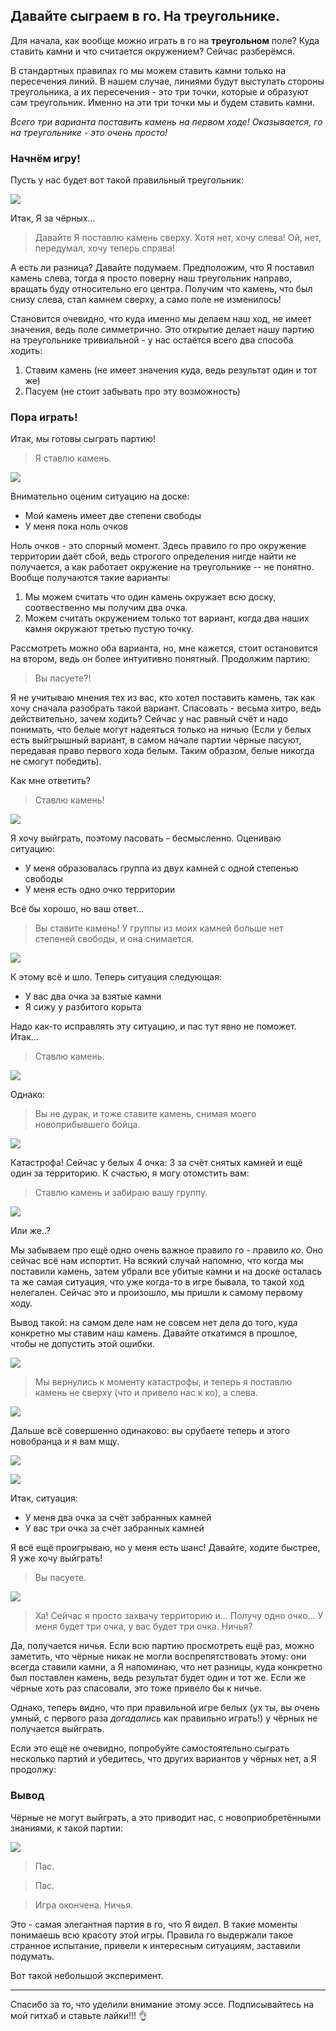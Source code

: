 ## Давайте сыграем в го. На треугольнике.

Для начала, как вообще можно играть в го
на **треугольном** поле? Куда ставить камни и
что считается окружением? Сейчас разберёмся.

В стандартных правилах го мы можем ставить
камни только на пересечения линий.
В нашем случае, линиями будут выступать стороны
треугольника, а их пересечения - это
три точки, которые и образуют сам треугольник.
Именно на эти три точки мы и будем ставить камни.

*Всего три варианта поставить камень на первом ходе! 
Оказывается, го на треугольнике - это очень просто!*

### Начнём игру!

Пусть у нас будет вот такой правильный треугольник:

![ ](./slides/board_empty.png)

Итак, Я за чёрных...

> Давайте Я поставлю камень сверху. 
> Хотя нет, хочу слева!
> Ой, нет, передумал, хочу теперь справа!

А есть ли разница? Давайте подумаем.
Предположим, что Я поставил камень слева, тогда я
просто поверну наш треугольник направо, вращать 
буду относительно его центра. Получим что камень, 
что был снизу слева, стал камнем сверху, а само 
поле не изменилось!

Становится очевидно, что куда именно мы делаем наш ход,
не имеет значения, ведь поле симметрично. Это открытие
делает нашу партию на треугольнике тривиальной - у нас
остаётся всего два способа ходить:
1. Ставим камень (не имеет значения куда, ведь результат один и тот же)
2. Пасуем (не стоит забывать про эту возможность)

### Пора играть!

Итак, мы готовы сыграть партию!

> Я ставлю камень.

![ ](slides/black_up.png)

Внимательно оценим ситуацию на доске:
- Мой камень имеет две степени свободы
- У меня пока ноль очков

Ноль очков - это спорный момент. Здесь
правило го про окружение территории даёт сбой, ведь
строгого определения нигде найти не получается,
а как работает окружение на треугольнике -- не
понятно. Вообще получаются такие варианты:
1. Мы можем считать что один камень
   окружает всю доску, соотвественно 
   мы получим два очка.
2. Можем считать окружением только
   тот вариант, когда два наших камня
   окружают третью пустую точку.

Рассмотреть можно оба варианта, но, мне кажется,
стоит остановится на втором, ведь он более
интуитивно понятный. Продолжим партию:

> Вы пасуете?!

Я не учитываю мнения тех из вас, кто хотел поставить
камень, так как хочу сначала разобрать такой вариант.
Спасовать - весьма хитро, ведь действительно,
зачем ходить? Сейчас у нас равный счёт и надо
понимать, что белые могут надеяться только на ничью
(Если у белых есть выйгрышный вариант, в самом начале
партии чёрные пасуют, передавая право первого хода белым.
Таким образом, белые никогда не смогут победить).

Как мне ответить?

> Ставлю камень!

![ ](slides/black_up_black_left.png)

Я хочу выйграть, поэтому пасовать - бесмысленно.
Оцениваю ситуацию:
- У меня образовалась группа из двух камней с одной степенью свободы
- У меня есть одно очко территории

Всё бы хорошо, но ваш ответ...

> Вы ставите камень! У группы из моих камней
  больше нет степеней свободы, и она снимается.
 
![ ](slides/white_right.png)

К этому всё и шло. Теперь ситуация следующая:
- У вас два очка за взятые камни
- Я сижу у разбитого корыта

Надо как-то исправлять эту ситуацию, и пас тут
явно не поможет. Итак...

> Ставлю камень.

![ ](slides/black_up_white_right.png)

Однако:

> Вы не дурак, и тоже ставите камень, снимая моего
  новоприбывшего бойца.
 
![ ](slides/white_left_white_right.png)

Катастрофа! Сейчас у белых 4 очка: 3 за счёт
снятых камней и ещё один за территорию.
К счастью, я могу отомстить вам:

> Ставлю камень и забираю вашу группу.

![ ](slides/black_up.png)

Или же..?

Мы забываем про ещё одно очень важное правило
го - правило *ко*. Оно сейчас всё нам испортит.
На всякий случай напомню, что когда мы поставили
камень, затем убрали все убитые камни и на доске
осталась та же самая ситуация, что уже когда-то
в игре бывала, то такой ход нелегален. Сейчас
это и произошло, мы пришли к самому первому ходу.

Вывод такой: на самом деле нам не совсем нет дела
до того, куда конкретно мы ставим наш камень.
Давайте откатимся в прошлое, чтобы не допустить
этой ошибки.

![ ](slides/white_right.png)

> Мы вернулись к моменту катастрофы, и теперь
  я поставлю камень не сверху (что и привело
  нас к ко), а слева.

![ ](slides/black_left_white_right.png)

Дальше всё совершенно одинаково: вы срубаете
теперь и этого новобранца и я вам мщу. 

![ ](slides/white_up_white_right.png)

![ ](slides/black_left.png)

Итак, ситуация:
- У меня два очка за счёт забранных камней
- У вас три очка за счёт забранных камней

Я всё ещё проигрываю, но у меня есть шанс!
Давайте, ходите быстрее, Я уже хочу выйграть!

> Вы пасуете.

![ ](slides/black_left.png)

> Ха! Сейчас я просто захвачу территорию и...
> Получу одно очко... У меня будет три  очка, у
> вас будет три очка. Ничья?

Да, получается ничья. Если всю партию
просмотреть ещё раз, можно заметить, что
чёрные никак не могли воспрепятствовать
этому: они всегда ставили камни, а Я
напоминаю, что нет разницы, куда конкретно
был поставлен камень, ведь результат будет
один и тот же. Если же чёрные хоть раз спасовали,
это тоже привело бы к ничье.

Однако, теперь видно, что при правильной игре
белых (ух ты, вы очень умный, с первого раза
*догадались* как правильно играть!) у чёрных не
получается выйграть. 

Если это ещё не очевидно, попробуйте самостоятельно
сыграть несколько партий и убедитесь, что других
вариантов у чёрных нет, а Я продолжу:

### Вывод

Чёрные не могут выйграть, а это приводит нас, с 
новоприобретёнными знаниями, к такой партии:

![ ](slides/board_empty.png)

> Пас.

> Пас.

> Игра окончена. Ничья.

Это - самая элегантная партия в го, что Я видел.
В такие моменты понимаешь всю красоту этой игры. 
Правила го выдержали такое странное испытание, привели
к интересным ситуациям, заставили подумать.

Вот такой небольшой эксперимент.

---

Спасибо за то, что уделили внимание этому эссе.
Подписывайтесь на мой гитхаб и ставьте лайки!!! 👌 
